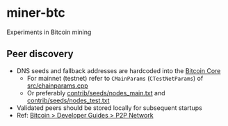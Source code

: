 # miner-btc

Experiments in Bitcoin mining

## Peer discovery

- DNS seeds and fallback addresses are hardcoded into the [Bitcoin Core](https://github.com/bitcoin/bitcoin)
  - For mainnet (testnet) refer to `CMainParams` (`CTestNetParams`) of [src/chainparams.cpp](https://github.com/bitcoin/bitcoin/block/master/src/chainparams.cpp)
  - Or preferably [contrib/seeds/nodes_main.txt](https://github.com/bitcoin/bitcoin/block/master/contrib/seeds/nodes_main.txt) and [contrib/seeds/nodes_test.txt](https://github.com/bitcoin/bitcoin/block/master/contrib/seeds/nodes_test.txt)
- Validated peers should be stored locally for subsequent startups
- Ref: [Bitcoin > Developer Guides > P2P Network](https://developer.bitcoin.org/devguide/p2p_network.html)
